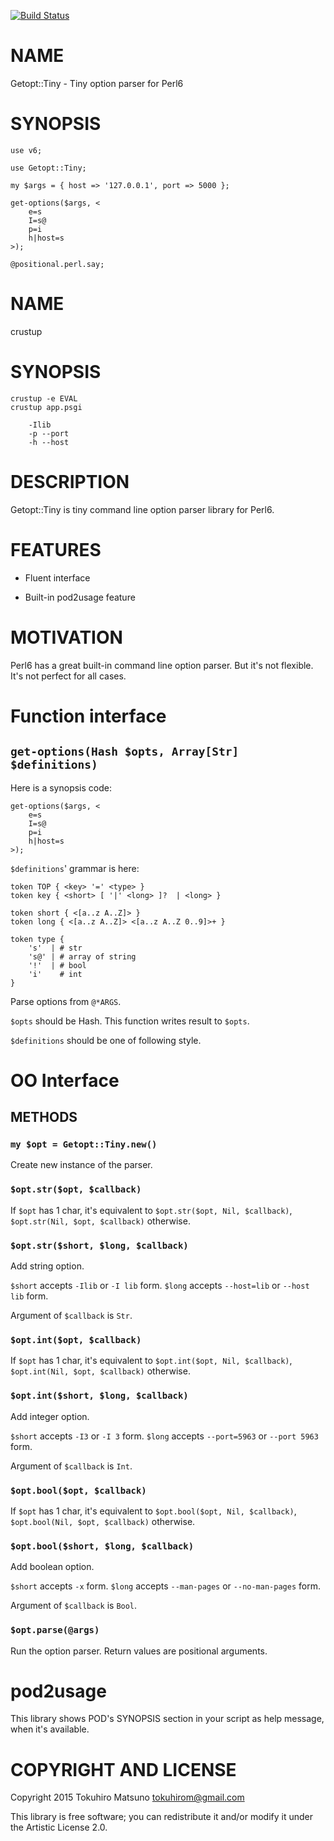 [![Build Status](https://travis-ci.org/tokuhirom/p6-Getopt-Tiny.svg?branch=master)](https://travis-ci.org/tokuhirom/p6-Getopt-Tiny)

NAME
====

Getopt::Tiny - Tiny option parser for Perl6

SYNOPSIS
========

    use v6;

    use Getopt::Tiny;

    my $args = { host => '127.0.0.1', port => 5000 };

    get-options($args, <
        e=s
        I=s@
        p=i
        h|host=s
    >);

    @positional.perl.say;

NAME
====

crustup

SYNOPSIS
========

    crustup -e EVAL
    crustup app.psgi

        -Ilib
        -p --port
        -h --host

DESCRIPTION
===========

Getopt::Tiny is tiny command line option parser library for Perl6.

FEATURES
========

  * Fluent interface

  * Built-in pod2usage feature

MOTIVATION
==========

Perl6 has a great built-in command line option parser. But it's not flexible. It's not perfect for all cases.

Function interface
==================

`get-options(Hash $opts, Array[Str] $definitions)`
--------------------------------------------------

Here is a synopsis code:

    get-options($args, <
        e=s
        I=s@
        p=i
        h|host=s
    >);

`$definitions`' grammar is here:

    token TOP { <key> '=' <type> }
    token key { <short> [ '|' <long> ]?  | <long> }

    token short { <[a..z A..Z]> }
    token long { <[a..z A..Z]> <[a..z A..Z 0..9]>+ }

    token type {
        's'  | # str
        's@' | # array of string
        '!'  | # bool
        'i'    # int
    }

Parse options from `@*ARGS`.

`$opts` should be Hash. This function writes result to `$opts`.

`$definitions` should be one of following style.

OO Interface
============

METHODS
-------

### `my $opt = Getopt::Tiny.new()`

Create new instance of the parser.

### `$opt.str($opt, $callback)`

If `$opt` has 1 char, it's equivalent to `$opt.str($opt, Nil, $callback)`, `$opt.str(Nil, $opt, $callback)` otherwise.

### `$opt.str($short, $long, $callback)`

Add string option.

`$short` accepts `-Ilib` or `-I lib` form. `$long` accepts `--host=lib` or `--host lib` form.

Argument of `$callback` is `Str`.

### `$opt.int($opt, $callback)`

If `$opt` has 1 char, it's equivalent to `$opt.int($opt, Nil, $callback)`, `$opt.int(Nil, $opt, $callback)` otherwise.

### `$opt.int($short, $long, $callback)`

Add integer option.

`$short` accepts `-I3` or `-I 3` form. `$long` accepts `--port=5963` or `--port 5963` form.

Argument of `$callback` is `Int`.

### `$opt.bool($opt, $callback)`

If `$opt` has 1 char, it's equivalent to `$opt.bool($opt, Nil, $callback)`, `$opt.bool(Nil, $opt, $callback)` otherwise.

### `$opt.bool($short, $long, $callback)`

Add boolean option.

`$short` accepts `-x` form. `$long` accepts `--man-pages` or `--no-man-pages` form.

Argument of `$callback` is `Bool`.

### `$opt.parse(@args)`

Run the option parser. Return values are positional arguments.

pod2usage
=========

This library shows POD's SYNOPSIS section in your script as help message, when it's available.

COPYRIGHT AND LICENSE
=====================

Copyright 2015 Tokuhiro Matsuno <tokuhirom@gmail.com>

This library is free software; you can redistribute it and/or modify it under the Artistic License 2.0.
